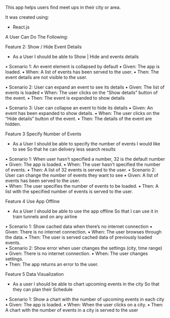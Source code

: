 This app helps users find meet ups in their city or area.

It was created using:

- React.js

A User Can Do The Following:

Feature 2: Show / Hide Event Details

- As a User I should be able to Show | Hide and events details

• Scenario 1: An event element is collapsed by default
▪ Given: The app is loaded.
▪ When: A list of events has been served to the user.
▪ Then: The event details are not visible to the user.

• Scenario 2: User can expand an event to see its details
▪ Given: The list of events is loaded
▪ When: The user clicks on the “Show details” button of the event.
▪ Then: The event is expanded to show details

• Scenario 3: User can collapse an event to hide its details
▪ Given: An event has been expanded to show details.
▪ When: The user clicks on the “Hide details” button of the event.
▪ Then: The details of the event are hidden.

Feature 3 Specify Number of Events

- As a User I should be able to specify the number of events I would like to see So that he can delivery less search results

• Scenario 1: When user hasn’t specified a number, 32 is the default number
▪ Given: The app is loaded. ▪ When: The user hasn’t specified the number of events.
▪ Then: A list of 32 events is served to the user. • Scenario 2: User can change the number of events they want to see ▪ Given: A list of events has been served to the user.  
▪ When: The user specifies the number of events to be loaded.
▪ Then: A list with the specified number of events is served to the user.

Feature 4 Use App Offline

- As a User I should be able to use the app offline So that I can use it in train tunnels and on any airline

• Scenario 1: Show cached data when there’s no internet connection
▪ Given: There is no internet connection.
▪ When: The user browses through the data.
▪ Then: The user is served cached data of previously loaded events.  
 • Scenario 2: Show error when user changes the settings (city, time range)
▪ Given: There is no internet connection.
▪ When: The user changes settings.  
 ▪ Then: The app returns an error to the user.

Feature 5 Data Visualization

- As a user I should be able to chart upcoming events in the city So that they can plan their Schedule

• Scenario 1: Show a chart with the number of upcoming events in each city
▪ Given: The app is loaded.
▪ When: When the user clicks on a city.
▪ Then: A chart with the number of events in a city is served to the user
